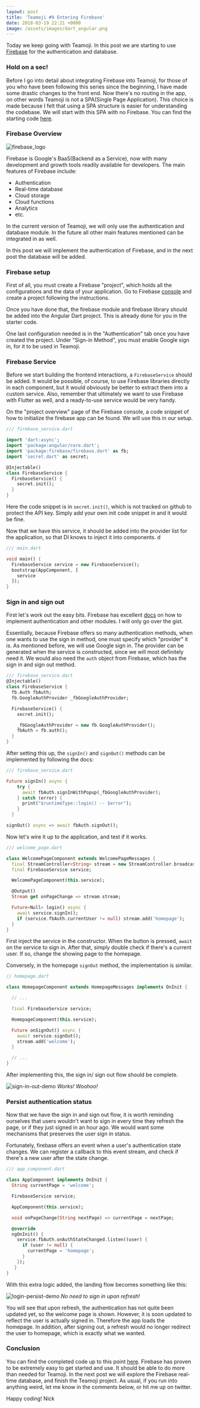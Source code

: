 ```yaml
---
layout: post
title: 'Teamoji #9 Entering Firebase'
date: 2018-03-19 22:21 +0000
image: /assets/images/dart_angular.png
---
```


Today we keep going with Teamoji. In this post we are starting to use [Firebase](https://firebase.google.com/) for the authentication and database.

### Hold on a sec!
Before I go into detail about integrating Firebase into Teamoji, for those of you who have been following this series since the beginning, I have made some drastic changes to the front end. Now there's no routing in the app, on other words Teamoji is not a SPA(Single Page Application). This choice is made because I felt that using a SPA structure is easier for understanding the codebase. We will start with this SPA with no Firebase. You can find the starting code [here](https://github.com/NickWu007/Teamoji-practice/tree/firebase_start).

### Firebase Overview
![firebase_logo](https://www.gstatic.com/mobilesdk/160503_mobilesdk/logo/2x/firebase_96dp.png)

Firebase is Google's BaaS(Backend as a Service), now with many development and growth tools readily available for developers. The main features of Firebase include:

 * Authentication
 * Real-time database
 * Cloud storage
 * Cloud functions
 * Analytics
 * etc.

In the current version of Teamoji, we will only use the authentication and database module. In the future all other main features mentioned can be integrated in as well.

In this post we will implement the authentication of Firebase, and in the next post the database will be added.

### Firebase setup
First of all, you must create a Firebase "project", which holds all the configurations and the data of your application. Go to Firebase [console](https://console.firebase.google.com/) and create a project following the instructions.

Once you have done that, the firebase module and firebase library should be added into the Angular Dart project. This is already done for you in the starter code.

One last configuration needed is in the "Authentication" tab once you have created the project. Under "Sign-in Method", you must enable Google sign in, for it to be used in Teamoji.

### Firebase Service
Before we start building the frontend interactions, a `FirebaseService` should be added. It would be possible, of course, to use Firebase libraries directly in each component, but it would obviously be better to extract them into a custom service. Also, remember that ultimately we want to use Firebase with Flutter as well, and a ready-to-use service would be very handy.

On the "project overview" page of the Firebase console, a code snippet of how to initialize the firebase app can be found. We will use this in our setup.

~~~dart
/// firebase_service.dart

import 'dart:async';
import 'package:angular/core.dart';
import 'package:firebase/firebase.dart' as fb;
import 'secret.dart' as secret;

@Injectable()
class FirebaseService {
  FirebaseService() {
    secret.init();
  }
}
~~~

Here the code snippet is in `secret.init()`, which is not tracked on github to protect the API key. Simply add your own init code snippet in and it would be fine.

Now that we have this service, it should be added into the provider list for the application, so that DI knows to inject it into components.
 d
~~~dart
/// main.dart

void main() {
  FirebaseService service = new FirebaseService();
  bootstrap(AppComponent, [
    service
  ]);
}

~~~

### Sign in and sign out
First let's work out the easy bits. Firebase has excellent [docs](https://firebase.google.com/docs/auth/web/google-signin) on how to implement authentication and other modules. I will only go over the gist.

Essentially, because Firebase offers so many authentication methods, when one wants to use the sign in method, one must specify which "provider" it is. As mentioned before, we will use Google sign in. The provider can be generated when the service is constructed, since we will most definitely need it. We would also need the `auth` object from Firebase, which has the sign in and sign out method.

~~~dart
/// firebase_service.dart
@Injectable()
class FirebaseService {
  fb.Auth fbAuth;
  fb.GoogleAuthProvider _fbGoogleAuthProvider;

  FirebaseService() {
    secret.init();

    _fbGoogleAuthProvider = new fb.GoogleAuthProvider();
    fbAuth = fb.auth();
  }
}
~~~

After setting this up, the `signIn()` and `signOut()` methods can be implemented by following the docs:

~~~dart
/// firebase_service.dart

Future signIn() async {
    try {
      await fbAuth.signInWithPopup(_fbGoogleAuthProvider);
    } catch (error) {
      print("$runtimeType::login() -- $error");
    }
  }

signOut() async => await fbAuth.signOut();
~~~

Now let's wire it up to the application, and test if it works.

~~~dart
/// welcome_page.dart

class WelcomePageComponent extends WelcomePageMessages {
  final StreamController<String> stream = new StreamController.broadcast();
  final FirebaseService service;

  WelcomePageComponent(this.service);

  @Output()
  Stream get onPageChange => stream.stream;

  Future<Null> login() async {
    await service.signIn();
    if (service.fbAuth.currentUser != null) stream.add('homepage');
  }
}
~~~

First inject the service in the constructor. When the button is pressed, `await` on the service to sign in. After that, simply double check if there's a current user. If so, change the showing page to the homepage.

Conversely, in the homepage `signOut` method, the implementation is similar.

~~~dart
// homepage.dart

class HomepageComponent extends HomepageMessages implements OnInit {

  // ...

  final FirebaseService service;

  HomepageComponent(this.service);

  Future onSignOut() async {
    await service.signOut();
    stream.add('welcome');
  }

  // ...
}
~~~

After implementing this, the sign in/ sign out flow should be complete.

![sign-in-out-demo](/assets/images/signin-out-demo.gif)
*Works! Woohoo!*

### Persist authentication status
Now that we have the sign in and sign out flow, it is worth reminding ourselves that users wouldn't want to sign in every time they refresh the page, or if they just signed in an hour ago. We would want some mechanisms that preserves the user sign in status.

Fortunately, firebase offers an event when a user's authentication state changes. We can register a callback to this event stream, and check if there's a new user after the state change.

~~~dart
/// app_component.dart

class AppComponent implements OnInit {
  String currentPage = 'welcome';

  FirebaseService service;

  AppComponent(this.service);

  void onPageChange(String nextPage) => currentPage = nextPage;

  @override
  ngOnInit() {
    service.fbAuth.onAuthStateChanged.listen((user) {
      if (user != null) {
        currentPage = 'homepage';
      }
    });
   }
}
~~~

With this extra logic added, the landing flow becomes something like this:

![login-persist-demo](/assets/images/login-persist.gif)
*No need to sign in upon refresh!*

You will see that upon refresh, the authentication has not quite been updated yet, so the welcome page is shown. However, it is soon updated to reflect the user is actually signed in. Therefore the app loads the homepage. In addition, after signing out, a refresh would no longer redirect the user to homepage, which is exactly what we wanted.

### Conclusion
You can find the completed code up to this point [here](https://github.com/NickWu007/Teamoji-practice/tree/firebase_auth_done). Firebase has proven to be extremely easy to get started and use. It should be able to do more than needed for Teamoji. In the next post we will explore the Firebase real-time database, and finish the Teamoji project. As usual, if you run into anything weird, let me know in the comments below, or hit me up on twitter.

Happy coding!
Nick